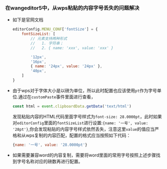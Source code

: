 ### 在wangeditor5中，从wps粘贴的内容字号丢失的问题解决

- 如下是官网文档

  ```javascript
  editorConfig.MENU_CONF['fontSize'] = {
      fontSizeList: [
          // 元素支持两种形式
          //   1. 字符串；
          //   2. { name: 'xxx', value: 'xxx' }
  
          '12px',
          '16px',
          { name: '24px', value: '24px' },
          '40px',
      ]
  }
  ```

- 由于wps对于字体大小是以磅为单位，所以此时配置也应该使用`pt`作为字号单位.通过在`customPaste`事件里面进行查看，

  ```javascript
  const html = event.clipboardData.getData('text/html')
  ```

  发现粘贴内容的HTML代码里面字号样式为`font-size: 28.0000pt`，此时如果对`editorConfig`里面的`fontSizeList`进行设置:`{name: '一号', value: '28pt'}`,你会发现粘贴的内容字号样式依然丢失，注意这里`value`的值应当严格和从wps复制的内容匹配，配置的格式应当按照如下代码：

  ```javascript
  {name: '一号', value: '28.0000pt'}
  ```

- 如果需要兼容word的内容复制，需要将word里面的常用字号按照上述步骤找到字号名称对应的磅数再进行配置。